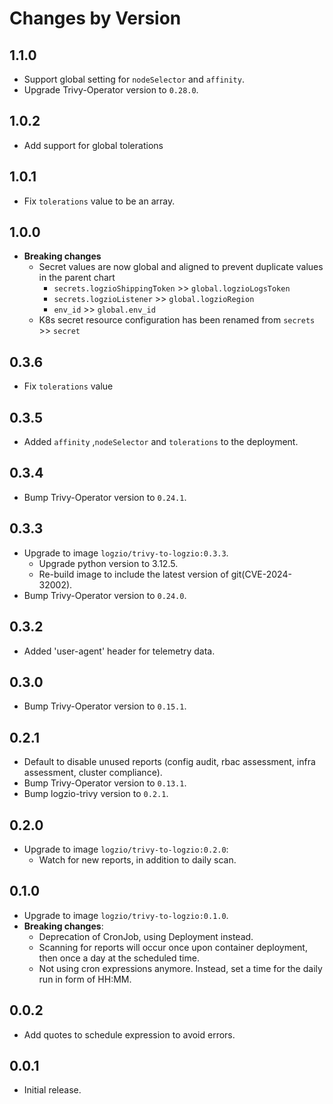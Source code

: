 # Changes by Version

<!-- next version -->
## 1.1.0
- Support global setting for `nodeSelector` and `affinity`.
- Upgrade Trivy-Operator version to `0.28.0`.

## 1.0.2
- Add support for global tolerations

## 1.0.1
- Fix `tolerations` value to be an array.
## 1.0.0
- **Breaking changes**
    - Secret values are now global and aligned to prevent duplicate values in the parent chart
      - `secrets.logzioShippingToken` >> `global.logzioLogsToken`
      - `secrets.logzioListener` >> `global.logzioRegion`
      - `env_id` >> `global.env_id`
    - K8s secret resource configuration has been renamed from `secrets` >> `secret`

## 0.3.6
- Fix `tolerations` value 

## 0.3.5
- Added `affinity` ,`nodeSelector` and `tolerations` to the deployment.

## 0.3.4
- Bump Trivy-Operator version to `0.24.1`.

## 0.3.3
- Upgrade to image `logzio/trivy-to-logzio:0.3.3`.
    - Upgrade python version to 3.12.5.
    - Re-build image to include the latest version of git(CVE-2024-32002).
- Bump Trivy-Operator version to `0.24.0`.

## 0.3.2
- Added 'user-agent' header for telemetry data.

## 0.3.0
- Bump Trivy-Operator version to `0.15.1`.

## 0.2.1
- Default to disable unused reports (config audit, rbac assessment, infra assessment, cluster compliance).
- Bump Trivy-Operator version to `0.13.1`.
- Bump logzio-trivy version to `0.2.1`.

## 0.2.0
- Upgrade to image `logzio/trivy-to-logzio:0.2.0`:
    - Watch for new reports, in addition to daily scan.

## 0.1.0
- Upgrade to image `logzio/trivy-to-logzio:0.1.0`.
- **Breaking changes**:
    - Deprecation of CronJob, using Deployment instead.
    - Scanning for reports will occur once upon container deployment, then once a day at the scheduled time. 
    - Not using cron expressions anymore. Instead, set a time for the daily run in form of HH:MM. 

## 0.0.2
- Add quotes to schedule expression to avoid errors. 

## 0.0.1
- Initial release.
